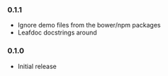 
### 0.1.1

* Ignore demo files from the bower/npm packages
* Leafdoc docstrings around

### 0.1.0

* Initial release

